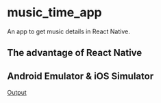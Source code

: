 # music_time_app

An app to get music details in React Native.

## The advantage of React Native

## Android Emulator & iOS Simulator
[Output](https://github.com/yueyue4737/music_time_app/blob/main/images/ios-android-1.png)
